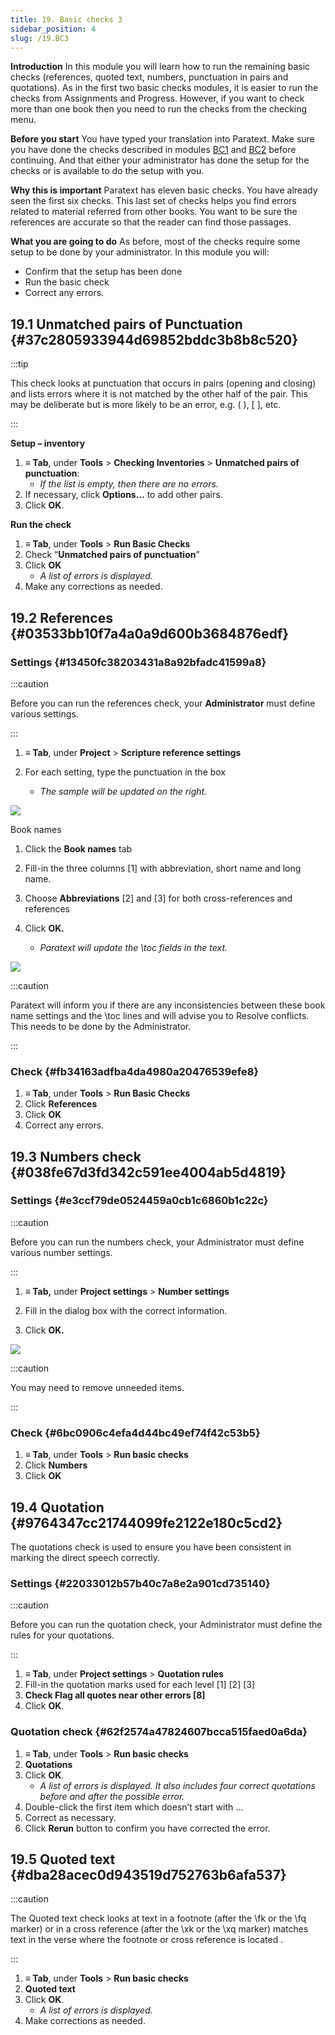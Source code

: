 ```yaml
---
title: 19. Basic checks 3
sidebar_position: 4
slug: /19.BC3
---
```




**Introduction**  In this module you will learn how to run the remaining basic checks (references, quoted text, numbers, punctuation in pairs and quotations). As in the first two basic checks modules, it is easier to run the checks from Assignments and Progress. However, if you want to check more than one book then you need to run the checks from the checking menu.


**Before you start**  You have typed your translation into Paratext. Make sure you have done the checks described in modules [BC1](https://sillsdev.github.io/paratext-manual/5.BC1) and [BC2](https://sillsdev.github.io/paratext-manual/12.BC2) before continuing. And that either your administrator has done the setup for the checks or is available to do the setup with you.


**Why this is important**  Paratext has eleven basic checks. You have already seen the first six checks. This last set of checks helps you find errors related to material referred from other books. You want to be sure the references are accurate so that the reader can find those passages.


**What you are going to do**  As before, most of the checks require some setup to be done by your administrator. In this module you will:

- Confirm that the setup has been done
- Run the basic check
- Correct any errors.

## 19.1 Unmatched pairs of Punctuation {#37c2805933944d69852bddc3b8b8c520}


:::tip

This check looks at punctuation that occurs in pairs (opening and closing) and lists errors where it is not matched by the other half of the pair. This may be deliberate but is more likely to be an error, e.g. ( ), [ ], etc.

:::




**Setup – inventory**

1. **≡ Tab**, under **Tools** &gt; **Checking Inventories** &gt; **Unmatched pairs of punctuation**:
    - _If the list is empty, then there are no errors._
2. If necessary, click **Options…** to add other pairs.
3. Click **OK**.

**Run the check**

1. **≡ Tab**, under **Tools** &gt; **Run Basic Checks**
2. Check “**Unmatched pairs of punctuation**”
3. Click **OK**
    - _A list of errors is displayed._
4. Make any corrections as needed.

## 19.2 References {#03533bb10f7a4a0a9d600b3684876edf}


### Settings {#13450fc38203431a8a92bfadc41599a8}


:::caution

Before you can run the references check, your **Administrator** must define various settings.

:::




<div class='notion-row'>
<div class='notion-column' style={{width: 'calc((100% - (min(32px, 4vw) * 1)) * 0.4375)'}}>

1. **≡ Tab**, under **Project** > **Scripture reference settings**

2. For each setting, type the punctuation in the box
    - _The sample will be updated on the right._

</div><div className='notion-spacer'></div>

<div class='notion-column' style={{width: 'calc((100% - (min(32px, 4vw) * 1)) * 0.5625)'}}>


![](./1019021315.png)


</div><div className='notion-spacer'></div>
</div>


<div class='notion-row'>
<div class='notion-column' style={{width: 'calc((100% - (min(32px, 4vw) * 1)) * 0.4375)'}}>


Book names


1. Click the **Book names** tab

2. Fill-in the three columns [1] with abbreviation, short name and long name.

3. Choose **Abbreviations** [2] and [3] for both cross-references and references

4. Click **OK.**
    - _Paratext will update the \toc fields in the text._

</div><div className='notion-spacer'></div>

<div class='notion-column' style={{width: 'calc((100% - (min(32px, 4vw) * 1)) * 0.5625)'}}>


![](./1209414794.png)


</div><div className='notion-spacer'></div>
</div>

:::caution

 Paratext will inform you if there are any inconsistencies between these book name settings and the \toc lines and will advise you to Resolve conflicts. This needs to be done by the Administrator.

:::




### Check {#fb34163adfba4da4980a20476539efe8}

1. **≡ Tab**, under **Tools** &gt; **Run Basic Checks**
2. Click **References**
3. Click **OK**
4. Correct any errors.

## 19.3 Numbers check {#038fe67d3fd342c591ee4004ab5d4819}


### Settings {#e3ccf79de0524459a0cb1c6860b1c22c}


:::caution

Before you can run the numbers check, your Administrator must define various number settings.

:::




<div class='notion-row'>
<div class='notion-column' style={{width: 'calc((100% - (min(32px, 4vw) * 1)) * 0.5)'}}>

1. **≡ Tab,** under **Project settings** > **Number settings**

2. Fill in the dialog box with the correct information.

3. Click **OK.**

</div><div className='notion-spacer'></div>

<div class='notion-column' style={{width: 'calc((100% - (min(32px, 4vw) * 1)) * 0.5)'}}>


![](./11100284.png)


</div><div className='notion-spacer'></div>
</div>

:::caution

You may need to remove unneeded items.

:::




### Check {#6bc0906c4efa4d44bc49ef74f42c53b5}

1. **≡ Tab**, under **Tools** &gt; **Run basic checks**
2. Click **Numbers**
3. Click **OK**

## 19.4 Quotation {#9764347cc21744099fe2122e180c5cd2}


The quotations check is used to ensure you have been consistent in marking the direct speech correctly.


### Settings {#22033012b57b40c7a8e2a901cd735140}


:::caution

Before you can run the quotation check, your Administrator must define the rules for your quotations.

:::



1. **≡ Tab**, under **Project settings** &gt; **Quotation rules**
2. Fill-in the quotation marks used for each level \[1\] \[2\] [3]
3. **Check Flag all quotes near other errors [8]**
4. Click **OK**.

### Quotation check {#62f2574a47824607bcca515faed0a6da}

1. **≡ Tab**, under **Tools** &gt; **Run basic checks**
2. **Quotations**
3. Click **OK**.
    - _A list of errors is displayed. It also includes four correct quotations before and after the possible error._
4. Double-click the first item which doesn’t start with …
5. Correct as necessary.
6. Click **Rerun** button to confirm you have corrected the error.

## 19.5 Quoted text {#dba28acec0d943519d752763b6afa537}


:::caution

The Quoted text check looks at text in a footnote (after the \fk or the \fq marker) or in a cross reference (after the \xk or the \xq marker) matches text in the verse where the footnote or cross reference is located .

:::



1. **≡ Tab**, under **Tools** &gt; **Run basic checks**
2. **Quoted text**
3. Click **OK**.
    - _A list of errors is displayed._
4. Make corrections as needed.
